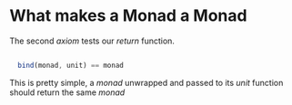 # What makes a Monad a Monad

The second *axiom* tests our *return* function.

```javascript

  bind(monad, unit) == monad

```

This is pretty simple, a *monad* unwrapped and passed to its *unit*
function should return the same *monad*
